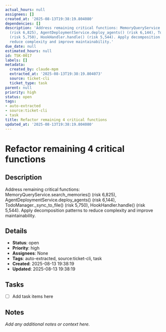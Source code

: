 ```yaml
---
actual_hours: null
assignees: []
created_at: '2025-08-13T19:38:19.804080'
dependencies: []
description: 'Address remaining critical functions: MemoryQueryService.search_memories()
  (risk 6,825), AgentDeploymentService.deploy_agents() (risk 6,144), TodoManager._sync_to_file()
  (risk 5,750), HookHandler.handle() (risk 5,544). Apply decomposition patterns to
  reduce complexity and improve maintainability.'
due_date: null
estimated_hours: null
id: TSK-0017
labels: []
metadata:
  created_by: claude-mpm
  extracted_at: '2025-08-13T19:38:19.804073'
  source: ticket-cli
  ticket_type: task
parent: null
priority: high
status: open
tags:
- auto-extracted
- source:ticket-cli
- task
title: Refactor remaining 4 critical functions
updated_at: '2025-08-13T19:38:19.804080'
---
```


# Refactor remaining 4 critical functions

## Description
Address remaining critical functions: MemoryQueryService.search_memories() (risk 6,825), AgentDeploymentService.deploy_agents() (risk 6,144), TodoManager._sync_to_file() (risk 5,750), HookHandler.handle() (risk 5,544). Apply decomposition patterns to reduce complexity and improve maintainability.

## Details
- **Status**: open
- **Priority**: high
- **Assignees**: None
- **Tags**: auto-extracted, source:ticket-cli, task
- **Created**: 2025-08-13 19:38:19
- **Updated**: 2025-08-13 19:38:19

## Tasks
- [ ] Add task items here

## Notes
_Add any additional notes or context here._

